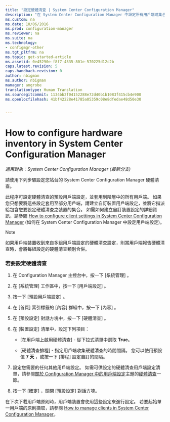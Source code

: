 ```yaml
---
title: "設定硬體清查 | System Center Configuration Manager"
description: "在 System Center Configuration Manager 中設定所有用戶端或集合的硬體清查。"
ms.custom: na
ms.date: 10/06/2016
ms.prod: configuration-manager
ms.reviewer: na
ms.suite: na
ms.technology:
- configmgr-other
ms.tgt_pltfrm: na
ms.topic: get-started-article
ms.assetid: 0e45290e-f8f7-4335-801e-570225d12c2b
caps.latest.revision: 5
caps.handback.revision: 0
author: nbigman
ms.author: nbigman
manager: angrobe
translationtype: Human Translation
ms.sourcegitcommit: 1134bb2f04152288e72d40b1b1083f415cb4e900
ms.openlocfilehash: 41bf42228e41785a05359c08e8dfedae48d50e30


---
```

# <a name="how-to-configure-hardware-inventory-in-system-center-configuration-manager"></a>How to configure hardware inventory in System Center Configuration Manager

*適用對象：System Center Configuration Manager (最新分支)*

請使用下列步驟設定您站台的 System Center Configuration Manager 硬體清查。  

 此程序可設定硬體清查的預設用戶端設定，並套用到階層中的所有用戶端。 如果您只想要將這些設定套用至部分用戶端，請建立自訂裝置用戶端設定，並將它指派給包含您要設定硬體清查之裝置的集合。 如需如何建立自訂裝置設定的詳細資訊，請參閱 [How to configure client settings in System Center Configuration Manager](../../../../core/clients/deploy/configure-client-settings.md) (如何在 System Center Configuration Manager 中設定用戶端設定)。  

> [!NOTE]  
>  如果用戶端裝置收到來自多組用戶端設定的硬體清查設定，則當用戶端報告硬體清查時，會將每組設定的硬體清查類別合併。  

### <a name="to-configure-hardware-inventory"></a>若要設定硬體清查  

1.  在 Configuration Manager 主控台中，按一下 [系統管理] 。  

2.  在 [系統管理]  工作區中，按一下 [用戶端設定] 。  

3.  按一下 [預設用戶端設定] 。  

4.  在 [首頁]  索引標籤的 [內容]  群組中，按一下 [內容] 。  

5.  在 [預設設定]  對話方塊中，按一下 [硬體清查] 。  

6.  在 [裝置設定]  清單中，設定下列項目：  

    -   [在用戶端上啟用硬體清查] - 從下拉式清單中選取 **True**。  

    -   [硬體清查排程] - 指定用戶端收集硬體清查的時間間隔。 您可以使用預設值 **7 天** ，或按一下 [排程]  設定自訂的間隔。  

7.  設定您需要的任何其他用戶端設定。 如需可供設定的硬體清查用戶端設定清單，請參閱[關於 Configuration Manager 中的用戶端設定](../../../../core/clients/deploy/about-client-settings.md)主題的[硬體清查](../../../../core/clients/deploy/about-client-settings.md#BKMK_HardwareInventoryDeviceSettings)一節。  

8.  按一下 [確定]  ，關閉 [預設設定]  對話方塊。  

 在下次下載用戶端原則時，用戶端裝置會使用這些設定來進行設定。 若要起始單一用戶端的原則擷取，請參閱 [How to manage clients in System Center Configuration Manager](../../../../core/clients/manage/manage-clients.md)。  



<!--HONumber=Nov16_HO1-->


